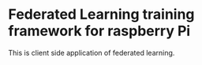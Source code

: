 # Federated Learning training framework for raspberry Pi
This is client side application of federated learning. 

